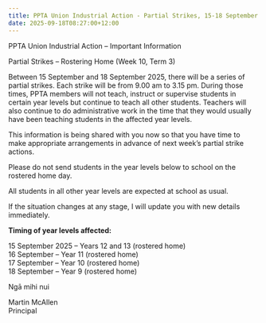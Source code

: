 ```yaml
---
title: PPTA Union Industrial Action - Partial Strikes, 15-18 September
date: 2025-09-18T08:27:00+12:00
---
```

PPTA Union Industrial Action – Important Information

Partial Strikes – Rostering Home (Week 10, Term 3)

Between 15 September and 18 September 2025, there will be a series of partial strikes.  Each strike will be from 9.00 am to 3.15 pm.  During those times, PPTA members will not teach, instruct or supervise students in certain year levels but continue to teach all other students.  Teachers will also continue to do administrative work in the time that they would usually have been teaching students in the affected year levels.

This information is being shared with you now so that you have time to make appropriate arrangements in advance of next week’s partial strike actions.

Please do not send students in the year levels below to school on the rostered home day.

All students in all other year levels are expected at school as usual.

If the situation changes at any stage, I will update you with new details immediately.

**Timing of year levels affected:**

15 September 2025 – Years 12 and 13 (rostered home)  
16 September – Year 11 (rostered home)  
17 September – Year 10 (rostered home)  
18 September – Year 9 (rostered home)


Ngā mihi nui

 

Martin McAllen  
Principal
